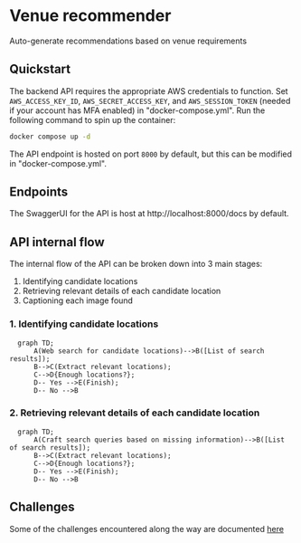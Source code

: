 # Venue recommender
Auto-generate recommendations based on venue requirements

## Quickstart
The backend API requires the appropriate AWS credentials to function. Set `AWS_ACCESS_KEY_ID`, `AWS_SECRET_ACCESS_KEY`, and `AWS_SESSION_TOKEN` (needed if your account has MFA enabled) in "docker-compose.yml". Run the following command to spin up the container:
```sh
docker compose up -d
``` 

The API endpoint is hosted on port `8000` by default, but this can be modified in "docker-compose.yml".

## Endpoints
The SwaggerUI for the API is host at http://localhost:8000/docs by default. 

## API internal flow
The internal flow of the API can be broken down into 3 main stages:
1. Identifying candidate locations
2. Retrieving relevant details of each candidate location
3. Captioning each image found

### 1. Identifying candidate locations

```mermaid
  graph TD;
      A(Web search for candidate locations)-->B([List of search results]);
      B-->C(Extract relevant locations);
      C-->D{Enough locations?};
      D-- Yes -->E(Finish);
      D-- No -->B
```

### 2. Retrieving relevant details of each candidate location

```mermaid
  graph TD;
      A(Craft search queries based on missing information)-->B([List of search results]);
      B-->C(Extract relevant locations);
      C-->D{Enough locations?};
      D-- Yes -->E(Finish);
      D-- No -->B
```

## Challenges
Some of the challenges encountered along the way are documented [here](docs/challenges.md)